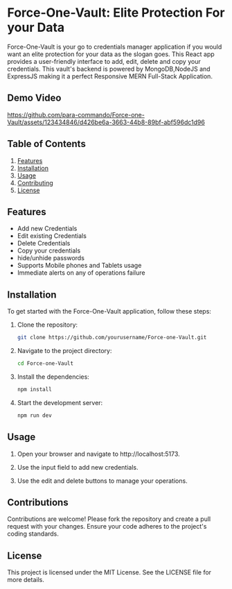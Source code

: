 # Force-One-Vault: Elite Protection For your Data

Force-One-Vault is your go to credentials manager application if you would want an elite protection for your data as the slogan goes. This React app provides a user-friendly interface to add, edit, delete and copy your credentials. This vault's backend is powered by MongoDB,NodeJS and ExpressJS making it a perfect Responsive MERN Full-Stack Application.

## Demo Video

https://github.com/para-commando/Force-one-Vault/assets/123434846/d426be6a-3663-44b8-89bf-abf596dc1d96

## Table of Contents

1. [Features](#features)
2. [Installation](#installation)
3. [Usage](#usage)
4. [Contributing](#contributing)
5. [License](#license)

## Features

- Add new Credentials
- Edit existing Credentials
- Delete Credentials
- Copy your credentials
- hide/unhide passwords
- Supports Mobile phones and Tablets usage
- Immediate alerts on any of operations failure

## Installation

To get started with the Force-One-Vault application, follow these steps:

1. Clone the repository:
   ```bash
   git clone https://github.com/yourusername/Force-one-Vault.git

2. Navigate to the project directory:
   ```bash
   cd Force-one-Vault
3. Install the dependencies:
   ```bash
   npm install
4. Start the development server:
   ```bash
   npm run dev


## Usage
1. Open your browser and navigate to http://localhost:5173.

2. Use the input field to add new credentials.

3. Use the edit and delete buttons to manage your operations.


## Contributions
Contributions are welcome! Please fork the repository and create a pull request with your changes. Ensure your code adheres to the project's coding standards.


## License
This project is licensed under the MIT License. See the LICENSE file for more details.

